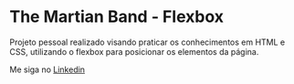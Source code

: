 # The Martian Band - Flexbox

Projeto pessoal realizado visando praticar os conhecimentos em HTML e CSS, utilizando o flexbox para posicionar os elementos da página.

Me siga no <a href="https://www.linkedin.com/in/jose-de-souza/">Linkedin</a>
